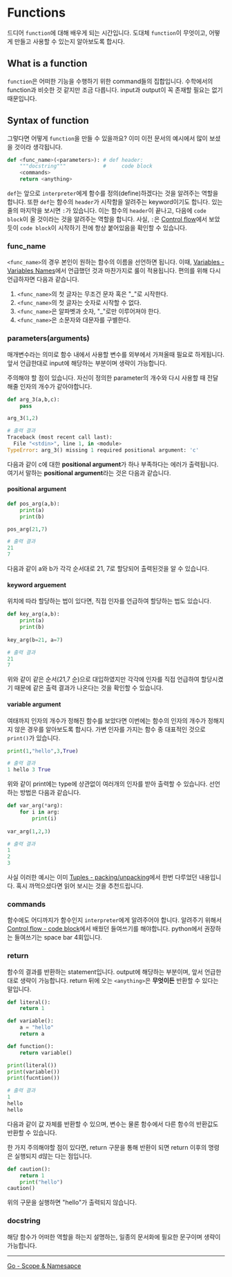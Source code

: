 # Functions

드디어 `function`에 대해 배우게 되는 시간입니다. 도대체 `function`이 무엇이고, 어떻게 만들고 사용할 수 있는지 알아보도록 합시다.

## What is a function

`function`은 어떠한 기능을 수행하기 위한 command들의 집합입니다. 수학에서의 function과 비슷한 것 같지만 조금 다릅니다. input과 output이 꼭 존재할 필요는 없기 때문입니다. 

## Syntax of function

그렇다면 어떻게 `function`을 만들 수 있을까요? 이미 이전 문서의 예시에서 많이 보셨을 것이라 생각됩니다.

```python
def <func_name>(<parameters>): # def header:
    """docstring"""            #     code block
    <commands>
    return <anything>
```

`def`는 앞으로  `interpreter`에게 함수를 정의(define)하겠다는 것을 알려주는 역할을 합니다. 또한 `def`는 함수의 `header`가 시작함을 알려주는 keyword이기도 합니다. 있는 줄의 마지막을 보시면 `:`가 있습니다. 이는 함수의 `header`이 끝나고, 다음에 `code block`이 올 것이라는 것을 알려주는 역할을 합니다. 사실, `:`은 [Control flow](./Control-flow.md)에서 보았듯이 `code block`이 시작하기 전에 항상 붙어있음을 확인할 수 있습니다.

### func_name

`<func_name>`의 경우 본인이 원하는 함수의 이름을 선언하면 됩니다. 이때, [Variables - Variables Names](./Variable.md#Variables-Names)에서 언급했던 것과 마찬가지로 룰이 적용됩니다. 편의를 위해 다시 언급하자면 다음과 같습니다.

1. `<func_name>`의 첫 글자는 무조건 문자 혹은 "_"로 시작한다.
2. `<func_name>`의 첫 글자는 숫자로 시작할 수 없다.
3. `<func_name>`은 알파벳과 숫자, "_"로만 이루어져야 한다.
4. `<func_name>`은 소문자와 대문자를 구별한다.

### parameters(arguments)

매개변수라는 의미로 함수 내에서 사용할 변수를 외부에서 가져올때 필요로 하게됩니다. 앞서 언급한대로 input에 해당하는 부분이며 생략이 가능합니다.

주의해야 할 점이 있습니다.  자신이 정의한 parameter의 개수와 다시 사용할 때 전달 해줄 인자의 개수가 같아야합니다.

```python
def arg_3(a,b,c):
    pass

arg_3(1,2)
```

```python
# 출력 결과
Traceback (most recent call last):
  File "<stdin>", line 1, in <module>
TypeError: arg_3() missing 1 required positional argument: 'c'
```

다음과 같이 c에 대한 **positional argument**가 하나 부족하다는 에러가 출력됩니다. 여기서 말하는 **positional argument**라는 것은 다음과 같습니다.

#### positional argument

```python
def pos_arg(a,b):
    print(a)
    print(b)

pos_arg(21,7)
```

```python
# 출력 결과
21
7
```

다음과 같이 a와 b가 각각 순서대로 21, 7로 할당되어 출력된것을 알 수 있습니다.

#### keyword arguement

위치에 따라 할당하는 법이 있다면, 직접 인자를 언급하여 할당하는 법도 있습니다.

```python
def key_arg(a,b):
    print(a)
    print(b)
    
key_arg(b=21, a=7)
```

```python
# 출력 결과
21
7
```

위와 같이 같은 순서(21,7 순)으로 대입하였지만 각각에 인자를 직접 언급하여 할당시켰기 때문에 같은 출력 결과가 나온다는 것을 확인할 수 있습니다.

#### variable argument

여태까지 인자의 개수가 정해진 함수를 보았다면 이번에는 함수의 인자의 개수가 정해지지 않은 경우를 알아보도록 합시다. 가변 인자를 가지는 함수 중 대표적인 것으로 `print()`가 있습니다.

```python
print(1,"hello",3,True)
```

```python
# 출력 결과
1 hello 3 True
```

위와 같이 print에는 type에 상관없이 여러개의 인자를 받아 출력할 수 있습니다. 선언하는 방법은 다음과 같습니다.

```python
def var_arg(*arg):
    for i in arg:
        print(i)
        
var_arg(1,2,3)
```

```python
# 출력 결과
1
2
3
```

사실 이러한 예시는 이미 [Tuples - packing/unpacking](./Tuples.md#packing/unpacking)에서 한번 다루었던 내용입니다. 혹시 까먹으셨다면 읽어 보시는 것을 추천드립니다.

### commands

함수에도 어디까지가 함수인지 `interpreter`에게 알려주어야 합니다. 알려주기 위해서 [Control flow - code block](./Control-flow.md#code-block)에서 배웠던 들여쓰기를 해야합니다. python에서 권장하는 들여쓰기는 space bar 4회입니다.

### return

함수의 결과를 반환하는 statement입니다. output에 해당하는 부분이며, 앞서 언급한대로 생략이 가능합니다. return 뒤에 오는 `<anything>`은 **무엇이든** 반환할 수 있다는  말입니다.

```python
def literal():
    return 1 

def variable():
    a = "hello"
    return a

def function():
    return variable()

print(literal())
print(variable())
print(fucntion())
```

```python
# 출력 결과
1
hello
hello
```

다음과 같이 값 자체를 반환할 수 있으며, 변수는 물론 함수에서 다른 함수의 반환값도 반환할 수 있습니다.

한 가지 주의해야할 점이 있다면, return 구문을 통해 반환이 되면 return 이후의 명령은 실행되지 d않는 다는 점입니다.

```python
def caution():
    return 1
    print("hello")
caution()
```

위의 구문을 실행하면 "hello"가 출력되지 않습니다.

### docstring

해당 함수가 어떠한 역할을 하는지 설명하는, 일종의 문서화에 필요한 문구이며 생략이 가능합니다.

---

[Go - Scope & Namesapce](./Scope-&-Namespace.md)

